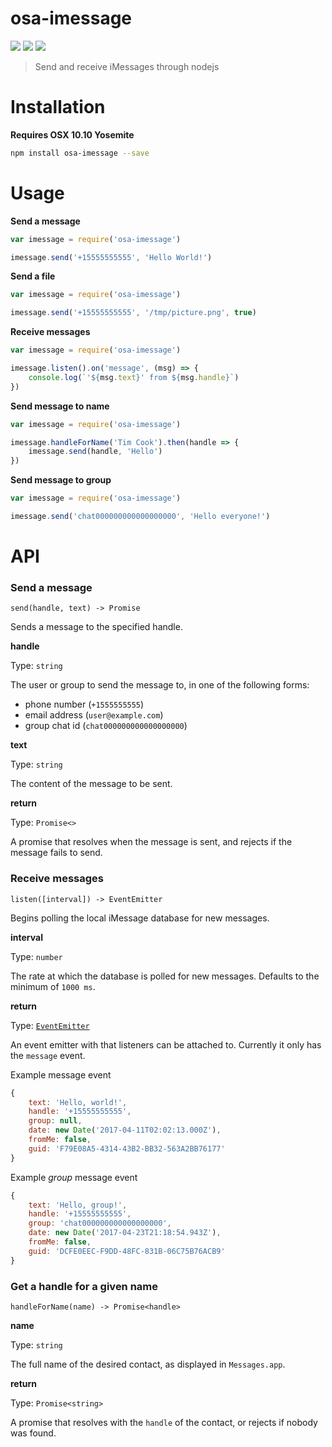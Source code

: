 osa-imessage
====

![](https://img.shields.io/npm/dm/osa-imessage.svg)
![](https://img.shields.io/npm/v/osa-imessage.svg)
![](https://img.shields.io/npm/l/osa-imessage.svg)

> Send and receive iMessages through nodejs

Installation
===

**Requires OSX 10.10 Yosemite**

```bash
npm install osa-imessage --save
```

Usage
====

**Send a message**
```js
var imessage = require('osa-imessage')

imessage.send('+15555555555', 'Hello World!')
```

**Send a file**
```js
var imessage = require('osa-imessage')

imessage.send('+15555555555', '/tmp/picture.png', true)
```

**Receive messages**
```js
var imessage = require('osa-imessage')

imessage.listen().on('message', (msg) => {
    console.log(`'${msg.text}' from ${msg.handle}`)
})
```

**Send message to name**
```js
var imessage = require('osa-imessage')

imessage.handleForName('Tim Cook').then(handle => {
    imessage.send(handle, 'Hello')
})
```

**Send message to group**
```js
var imessage = require('osa-imessage')

imessage.send('chat000000000000000000', 'Hello everyone!')
```

API
===

### Send a message

`send(handle, text) -> Promise`

Sends a message to the specified handle.

**handle**

Type: `string`

The user or group to send the message to, in one of the following forms:
- phone number (`+1555555555`)
- email address (`user@example.com`)
- group chat id (`chat000000000000000000`)

**text**

Type: `string`

The content of the message to be sent.

**return**

Type: `Promise<>`

A promise that resolves when the message is sent, and rejects if the
message fails to send.

### Receive messages

`listen([interval]) -> EventEmitter`

Begins polling the local iMessage database for new messages.

**interval**

Type: `number`

The rate at which the database is polled for new messages. Defaults to the minimum of `1000 ms`.

**return**

Type: [`EventEmitter`](https://nodejs.org/api/events.html#events_class_eventemitter)

An event emitter with that listeners can be attached to. Currently it only has the `message` event.

Example message event
```js
{
    text: 'Hello, world!',
    handle: '+15555555555',
    group: null,
    date: new Date('2017-04-11T02:02:13.000Z'),
    fromMe: false,
    guid: 'F79E08A5-4314-43B2-BB32-563A2BB76177'
}
```

Example *group* message event
```js
{
    text: 'Hello, group!',
    handle: '+15555555555',
    group: 'chat000000000000000000',
    date: new Date('2017-04-23T21:18:54.943Z'),
    fromMe: false,
    guid: 'DCFE0EEC-F9DD-48FC-831B-06C75B76ACB9'
}
```

### Get a handle for a given name

`handleForName(name) -> Promise<handle>`

**name**

Type: `string`

The full name of the desired contact, as displayed in `Messages.app`.

**return**

Type: `Promise<string>`

A promise that resolves with the `handle` of the contact, or rejects if nobody was found.
